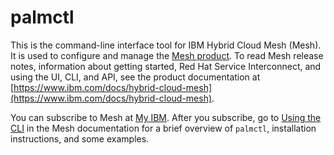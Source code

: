 # palmctl

This is the command-line interface tool for IBM Hybrid Cloud Mesh (Mesh). It is used to configure and manage the [Mesh product](https://www.ibm.com/products/hybrid-cloud-mesh). To read Mesh release notes, information about getting started, Red Hat Service Interconnect, and using the UI, CLI, and API, see the product documentation at [https://www.ibm.com/docs/hybrid-cloud-mesh](https://www.ibm.com/docs/hybrid-cloud-mesh).

You can subscribe to Mesh at [My IBM](https://myibm.ibm.com/). After you subscribe, go to [Using the CLI](https://www.ibm.com/docs/en/hybrid-cloud-mesh?topic=using-cli) in the Mesh documentation for a brief overview of `palmctl`, installation instructions, and some examples.
